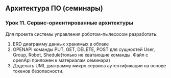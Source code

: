 ## Архитектура ПО (семинары)
### Урок 11. Сервис-ориентированные архитектуры

Для проекта системы управления роботом-пылесосом разработать:
1. ERD диаграмму данных хранимых в облаке
2. OPENAPI команды PUT, GET, DELETE, POST для сущностей User, Group, Robot, Shedule(только не хватающие команды. Файл с openApi приложен к материалам семинара)
3. Доделать UML диаграмму микро сервиса аутентификации на основе токенов безопасности.
